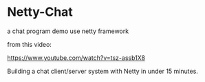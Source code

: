 Netty-Chat
==========

a chat program demo use netty framework

from this video:

https://www.youtube.com/watch?v=tsz-assb1X8

Building a chat client/server system with Netty in under 15 minutes.
